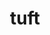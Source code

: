 ---
category: 4-letters
denotation: null
name: tuft
reference_link: https://www.etymonline.com/word/tuft
root_language: null
root_name: null
title: tuft
type: free
word_sums:
- respelling: tuft
  sum: 'Tuft + '
---